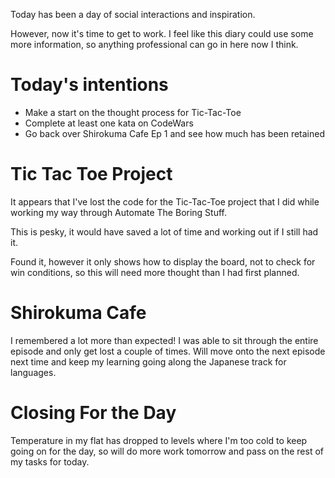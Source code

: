 Today has been a day of social interactions and inspiration.

However, now it's time to get to work. I feel like this diary could use some more information, so anything professional can go in here now I think.

# Today's intentions

- Make a start on the thought process for Tic-Tac-Toe
- Complete at least one kata on CodeWars
- Go back over Shirokuma Cafe Ep 1 and see how much has been retained

# Tic Tac Toe Project

It appears that I've lost the code for the Tic-Tac-Toe project that I did while working my way through Automate The Boring Stuff.

This is pesky, it would have saved a lot of time and working out if I still had it.

Found it, however it only shows how to display the board, not to check for win conditions, so this will need more thought than I had first planned.

# Shirokuma Cafe

I remembered a lot more than expected! I was able to sit through the entire episode and only get lost a couple of times. Will move onto the next episode next time and keep my learning going along the Japanese track for languages.

# Closing For the Day

Temperature in my flat has dropped to levels where I'm too cold to keep going on for the day, so will do more work tomorrow and pass on the rest of my tasks for today.
